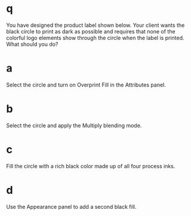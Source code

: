# q
You have designed the product label shown below. Your client wants the black circle to print as dark as possible and requires that none of the colorful logo elements show through the circle when the label is printed. What should you do?
# a
Select the circle and turn on Overprint Fill in the Attributes panel.
# b
Select the circle and apply the Multiply blending mode.
# c
Fill the circle with a rich black color made up of all four process inks.
# d
Use the Appearance panel to add a second black fill.